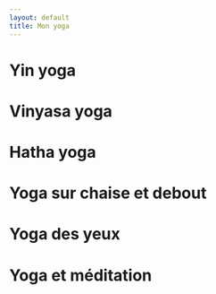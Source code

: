 ```yaml
---
layout: default
title: Mon yoga
---
```

# Yin yoga
# Vinyasa yoga
# Hatha yoga
# Yoga sur chaise et debout
# Yoga des yeux
# Yoga et méditation
